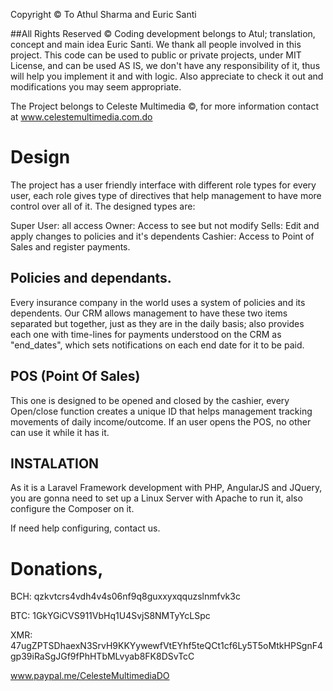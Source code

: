 Copyright © To Athul Sharma and Euric Santi

##All Rights Reserved ©
Coding development belongs to Atul; translation, concept and main idea Euric Santi.  We thank all people
involved in this project. This code can be used to public or private projects, under MIT License,
and can be used AS IS, we don't have any responsibility of it, thus will help you implement it and with logic.
Also appreciate to check it out and modifications you may seem appropriate.

The Project belongs to Celeste Multimedia ©, for more information contact at www.celestemultimedia.com.do

# Design

The project has a user friendly interface with different role types for every user, each role gives type of directives that
help management to have more control over all of it. The designed types are:

Super User: all access
Owner: Access to see but not modify
Sells: Edit and apply changes to policies and it's dependents
Cashier: Access to Point of Sales and register payments.

## Policies and dependants.

Every insurance company in the world uses a system of policies and its dependents. Our CRM allows management
to have these two items separated but together, just as they are in the daily basis; also provides each one with time-lines for
payments understood on the CRM as "end_dates", which sets notifications on each end date for it to be paid.

## POS (Point Of Sales)
This one is  designed to be opened and closed by the cashier, every Open/close function creates a unique ID that helps
management tracking movements of daily income/outcome. If an user opens the POS, no other can use it while it has it.

## INSTALATION
As it is a Laravel Framework development with PHP, AngularJS and JQuery, you are gonna need to set up a Linux Server with Apache
to run it, also configure the Composer on it.

If need help configuring, contact us.

# Donations,
BCH: qzkvtcrs4vdh4v4s06nf9q8guxxyxqquzslnmfvk3c

BTC: 1GkYGiCVS911VbHq1U4SvjS8NMTyYcLSpc

XMR: 47ugZPTSDhaexN3SrvH9KKYywewfVtEYhf5teQCt1cf6Ly5T5oMtkHPSgnF4gp39iRaSgJGf9fPhHTbMLvyab8FK8DSvTcC

www.paypal.me/CelesteMultimediaDO
